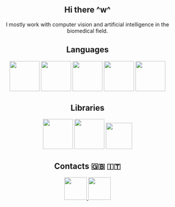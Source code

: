 <div >
  <div align="center">
     <h2>Hi there ^w^</h1>
    <p>I mostly work with computer vision and artificial intelligence in the biomedical field.</p>
  </div>
  <div>
    <h2 align="center">Languages</h2>
    <div align="center">
      <img height="80px" src="https://cdn.jsdelivr.net/gh/devicons/devicon/icons/python/python-original.svg"/>
      <img height="80px" src="https://cdn.jsdelivr.net/gh/devicons/devicon/icons/nodejs/nodejs-original.svg"/>
<!--       <img height="80px" src="https://cdn.jsdelivr.net/gh/devicons/devicon@latest/icons/javascript/javascript-original.svg"/> -->
      <img height="80px" src="https://raw.githubusercontent.com/nim-lang/assets/refs/heads/master/Art/logo-crown.svg"/>
      <img height="80px" src="https://www.rust-lang.org/logos/rust-logo-512x512.png"/>
      <img height="80px" src="https://upload.wikimedia.org/wikipedia/commons/1/18/ISO_C%2B%2B_Logo.svg"/>
    </div>
    <h2 align="center">Libraries</h2>
    <div align="center">
      <img height="80px" src="https://cdn.jsdelivr.net/gh/devicons/devicon/icons/opencv/opencv-original.svg"/>
      <img height="80px" src="https://cdn.jsdelivr.net/gh/devicons/devicon/icons/pytorch/pytorch-original.svg"/>
      <img height="70px"  src="https://upload.wikimedia.org/wikipedia/commons/0/05/Scikit_learn_logo_small.svg"/>
    </div>
  </div>
  <div>
    <h2 align="center">Contacts 🇬🇧 🇮🇹</h2>
    <div align="center">
      <a href="https://t.me/voidpunk_glitch">
        <img width="60px" src="https://upload.wikimedia.org/wikipedia/commons/8/82/Telegram_logo.svg">
      </a>
      <a href="mailto:voidpunk.glitch@gmail.com">
        <img width="60px" src="https://upload.wikimedia.org/wikipedia/commons/e/ec/Circle-icons-mail.svg">
      </a>
    </div>
  </div>
</div>

